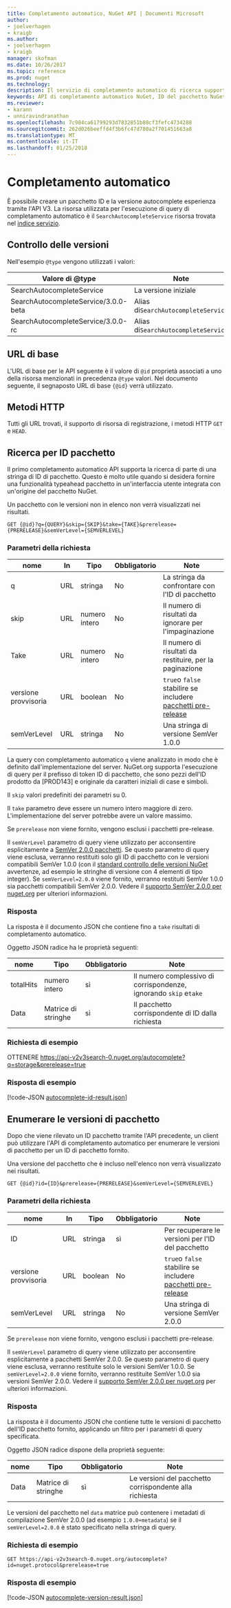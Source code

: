 ```yaml
---
title: Completamento automatico, NuGet API | Documenti Microsoft
author:
- joelverhagen
- kraigb
ms.author:
- joelverhagen
- kraigb
manager: skofman
ms.date: 10/26/2017
ms.topic: reference
ms.prod: nuget
ms.technology: 
description: Il servizio di completamento automatico di ricerca supporta le versioni e rilevamento interattivo di ID di pacchetto.
keywords: API di completamento automatico NuGet, ID del pacchetto NuGet ricerca, ID di pacchetto sottostringa
ms.reviewer:
- karann
- unniravindranathan
ms.openlocfilehash: 7c984ca61799293d7832851b80cf3fefc4734288
ms.sourcegitcommit: 262d026beeffd4f3b6fc47d780a2f701451663a8
ms.translationtype: MT
ms.contentlocale: it-IT
ms.lasthandoff: 01/25/2018
---
```

# <a name="autocomplete"></a>Completamento automatico

È possibile creare un pacchetto ID e la versione autocomplete esperienza tramite l'API V3. La risorsa utilizzata per l'esecuzione di query di completamento automatico è il `SearchAutocompleteService` risorsa trovata nel [indice servizio](service-index.md).

## <a name="versioning"></a>Controllo delle versioni

Nell'esempio `@type` vengono utilizzati i valori:

Valore di @type                          | Note
------------------------------------ | -----
SearchAutocompleteService            | La versione iniziale
SearchAutocompleteService/3.0.0-beta | Alias di`SearchAutocompleteService`
SearchAutocompleteService/3.0.0-rc   | Alias di`SearchAutocompleteService`

## <a name="base-url"></a>URL di base

L'URL di base per le API seguente è il valore di `@id` proprietà associati a uno della risorsa menzionati in precedenza `@type` valori. Nel documento seguente, il segnaposto URL di base `{@id}` verrà utilizzato.

## <a name="http-methods"></a>Metodi HTTP

Tutti gli URL trovati, il supporto di risorsa di registrazione, i metodi HTTP `GET` e `HEAD`.

## <a name="search-for-package-ids"></a>Ricerca per ID pacchetto

Il primo completamento automatico API supporta la ricerca di parte di una stringa di ID di pacchetto. Questo è molto utile quando si desidera fornire una funzionalità typeahead pacchetto in un'interfaccia utente integrata con un'origine del pacchetto NuGet.

Un pacchetto con le versioni non in elenco non verrà visualizzati nei risultati.

    GET {@id}?q={QUERY}&skip={SKIP}&take={TAKE}&prerelease={PRERELEASE}&semVerLevel={SEMVERLEVEL}

### <a name="request-parameters"></a>Parametri della richiesta

nome        | In     | Tipo    | Obbligatorio | Note
----------- | ------ | ------- | -------- | -----
q           | URL    | stringa  | No       | La stringa da confrontare con l'ID di pacchetto
skip        | URL    | numero intero | No       | Il numero di risultati da ignorare per l'impaginazione
Take        | URL    | numero intero | No       | Il numero di risultati da restituire, per la paginazione
versione provvisoria  | URL    | boolean | No       | `true`o `false` stabilire se includere [pacchetti pre-release](../create-packages/prerelease-packages.md)
semVerLevel | URL    | stringa  | No       | Una stringa di versione SemVer 1.0.0 

La query con completamento automatico `q` viene analizzato in modo che è definito dall'implementazione del server. NuGet.org supporta l'esecuzione di query per il prefisso di token ID di pacchetto, che sono pezzi dell'ID prodotto da [PROD143] e originale da caratteri iniziali di case e simboli.

Il `skip` valori predefiniti dei parametri su 0.

Il `take` parametro deve essere un numero intero maggiore di zero. L'implementazione del server potrebbe avere un valore massimo.

Se `prerelease` non viene fornito, vengono esclusi i pacchetti pre-release.

Il `semVerLevel` parametro di query viene utilizzato per acconsentire esplicitamente a [SemVer 2.0.0 pacchetti](https://github.com/NuGet/Home/wiki/SemVer2-support-for-nuget.org-%28server-side%29#identifying-semver-v200-packages).
Se questo parametro di query viene esclusa, verranno restituiti solo gli ID di pacchetto con le versioni compatibili SemVer 1.0.0 (con il [standard controllo delle versioni NuGet](../reference/package-versioning.md) avvertenze, ad esempio le stringhe di versione con 4 elementi di tipo integer).
Se `semVerLevel=2.0.0` viene fornito, verranno restituiti SemVer 1.0.0 sia pacchetti compatibili SemVer 2.0.0. Vedere il [supporto SemVer 2.0.0 per nuget.org](https://github.com/NuGet/Home/wiki/SemVer2-support-for-nuget.org-%28server-side%29) per ulteriori informazioni.

### <a name="response"></a>Risposta

La risposta è il documento JSON che contiene fino a `take` risultati di completamento automatico.

Oggetto JSON radice ha le proprietà seguenti:

nome      | Tipo             | Obbligatorio | Note
--------- | ---------------- | -------- | -----
totalHits | numero intero          | sì      | Il numero complessivo di corrispondenze, ignorando `skip` e`take`
Data      | Matrice di stringhe | sì      | Il pacchetto corrispondente di ID dalla richiesta

### <a name="sample-request"></a>Richiesta di esempio

OTTENERE https://api-v2v3search-0.nuget.org/autocomplete?q=storage&prerelease=true

### <a name="sample-response"></a>Risposta di esempio

[!code-JSON [autocomplete-id-result.json](./_data/autocomplete-id-result.json)]

## <a name="enumerate-package-versions"></a>Enumerare le versioni di pacchetto

Dopo che viene rilevato un ID pacchetto tramite l'API precedente, un client può utilizzare l'API di completamento automatico per enumerare le versioni di pacchetto per un ID di pacchetto fornito.

Una versione del pacchetto che è incluso nell'elenco non verrà visualizzato nei risultati.

    GET {@id}?id={ID}&prerelease={PRERELEASE}&semVerLevel={SEMVERLEVEL}

### <a name="request-parameters"></a>Parametri della richiesta

nome        | In     | Tipo    | Obbligatorio | Note
----------- | ------ | ------- | -------- | -----
ID          | URL    | stringa  | sì      | Per recuperare le versioni per l'ID del pacchetto
versione provvisoria  | URL    | boolean | No       | `true`o `false` stabilire se includere [pacchetti pre-release](../create-packages/prerelease-packages.md)
semVerLevel | URL    | stringa  | No       | Una stringa di versione SemVer 2.0.0 

Se `prerelease` non viene fornito, vengono esclusi i pacchetti pre-release.

Il `semVerLevel` parametro di query viene utilizzato per acconsentire esplicitamente a pacchetti SemVer 2.0.0. Se questo parametro di query viene esclusa, verranno restituite solo le versioni SemVer 1.0.0. Se `semVerLevel=2.0.0` viene fornito, verranno restituite SemVer 1.0.0 sia versioni SemVer 2.0.0. Vedere il [supporto SemVer 2.0.0 per nuget.org](https://github.com/NuGet/Home/wiki/SemVer2-support-for-nuget.org-%28server-side%29) per ulteriori informazioni.

### <a name="response"></a>Risposta

La risposta è il documento JSON che contiene tutte le versioni di pacchetto dell'ID pacchetto fornito, applicando un filtro per i parametri di query specificata.

Oggetto JSON radice dispone della proprietà seguente:

nome      | Tipo             | Obbligatorio | Note
--------- | ---------------- | -------- | -----
Data      | Matrice di stringhe | sì      | Le versioni del pacchetto corrispondente alla richiesta

Le versioni del pacchetto nel `data` matrice può contenere i metadati di compilazione SemVer 2.0.0 (ad esempio `1.0.0+metadata`) se il `semVerLevel=2.0.0` è stato specificato nella stringa di query.

### <a name="sample-request"></a>Richiesta di esempio

    GET https://api-v2v3search-0.nuget.org/autocomplete?id=nuget.protocol&prerelease=true

### <a name="sample-response"></a>Risposta di esempio

[!code-JSON [autocomplete-version-result.json](./_data/autocomplete-version-result.json)]
